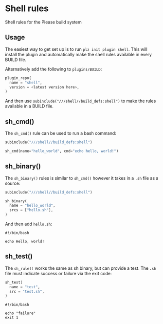 # Shell rules
Shell rules for the Please build system

## Usage

The easiest way to get set up is to run `plz init plugin shell`. This will install
the plugin and automatically make the shell rules available in every BUILD file. 

Alternatively add the following to `plugins/BUILD`:
```python
plugin_repo(
  name = "shell",
  version = <latest version here>,
)
```

And then use `subinclude("///shell//build_defs:shell")` to make the rules available in 
a BUILD file. 

## sh_cmd()

The `sh_cmd()` rule can be used to run a bash command:
```python
subinclude("///shell//build_defs:shell")

sh_cmd(name="hello_world", cmd="echo hello, world!")
```

## sh_binary()

The `sh_binary()` rules is similar to `sh_cmd()` however it takes in a `.sh` file as a source:
```python
subinclude("///shell//build_defs:shell")

sh_binary(
  name = "hello_world",
  srcs = ["hello.sh"],
)
```

And then add `hello.sh`:
```
#!/bin/bash

echo Hello, world!
```

## sh_test()

The `sh_rule()` works the same as sh binary, but can provide a test. The `.sh` file must indicate success or failure
via the exit code:

```python
sh_test(
  name = "test",
  src = "test.sh",
)
```

```
#!/bin/bash

echo "failure"
exit 1
```
